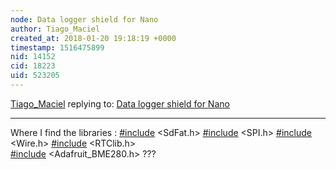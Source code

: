 ```yaml
---
node: Data logger shield for Nano
author: Tiago_Maciel
created_at: 2018-01-20 19:18:19 +0000
timestamp: 1516475899
nid: 14152
cid: 18223
uid: 523205
---
```




[Tiago_Maciel](../profile/Tiago_Maciel) replying to: [Data logger shield for Nano](../notes/cfastie/04-30-2017/data-logger-shield-for-nano)

----
Where I find the libraries : 
[#include](/tag/include) <SdFat.h>
[#include](/tag/include)  <SPI.h>
[#include](/tag/include) <Wire.h>
[#include](/tag/include) <RTClib.h>               
[#include](/tag/include) <Adafruit_BME280.h>   ???
